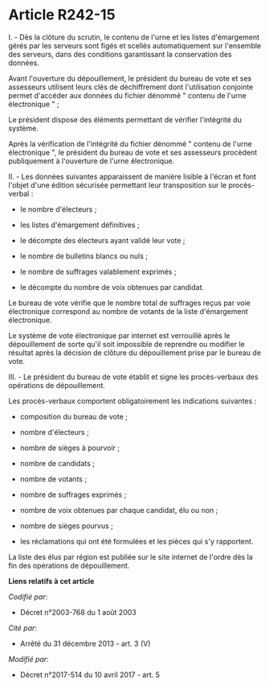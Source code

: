 # Article R242-15

I. - Dès la clôture du scrutin, le contenu de l'urne et les listes d'émargement gérés par les serveurs sont figés et scellés
automatiquement sur l'ensemble des serveurs, dans des conditions garantissant la conservation des données.

Avant l'ouverture du dépouillement, le président du bureau de vote et ses assesseurs utilisent leurs clés de déchiffrement
dont l'utilisation conjointe permet d'accéder aux données du fichier dénommé " contenu de l'urne électronique " ;

Le président dispose des éléments permettant de vérifier l'intégrité du système.

Après la vérification de l'intégrité du fichier dénommé " contenu de l'urne électronique ", le président du bureau de vote et
ses assesseurs procèdent publiquement à l'ouverture de l'urne électronique.

II. - Les données suivantes apparaissent de manière lisible à l'écran et font l'objet d'une édition sécurisée permettant leur
transposition sur le procès-verbal :

- le nombre d'électeurs ;

- les listes d'émargement définitives ;

- le décompte des électeurs ayant validé leur vote ;

- le nombre de bulletins blancs ou nuls ;

- le nombre de suffrages valablement exprimés ;

- le décompte du nombre de voix obtenues par candidat.

Le bureau de vote vérifie que le nombre total de suffrages reçus par voie électronique correspond au nombre de votants de la
liste d'émargement électronique.

Le système de vote électronique par internet est verrouillé après le dépouillement de sorte qu'il soit impossible de
reprendre ou modifier le résultat après la décision de clôture du dépouillement prise par le bureau de vote.

III. - Le président du bureau de vote établit et signe les procès-verbaux des opérations de dépouillement.

Les procès-verbaux comportent obligatoirement les indications suivantes :

- composition du bureau de vote ;

- nombre d'électeurs ;

- nombre de sièges à pourvoir ;

- nombre de candidats ;

- nombre de votants ;

- nombre de suffrages exprimés ;

- nombre de voix obtenues par chaque candidat, élu ou non ;

- nombre de sièges pourvus ;

- les réclamations qui ont été formulées et les pièces qui s'y rapportent.

La liste des élus par région est publiée sur le site internet de l'ordre dès la fin des opérations de dépouillement.

**Liens relatifs à cet article**

_Codifié par_:

  - Décret n°2003-768 du 1 août 2003

_Cité par_:

  - Arrêté du 31 décembre 2013 - art. 3 (V)

_Modifié par_:

  - Décret n°2017-514 du 10 avril 2017 - art. 5
